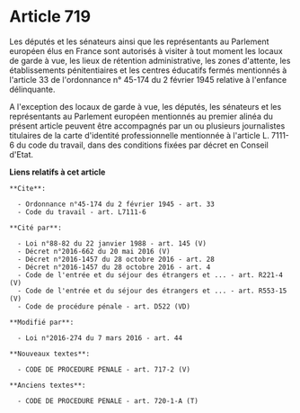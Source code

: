 # Article 719

Les députés et les sénateurs ainsi que les représentants au Parlement européen élus en France sont autorisés à visiter à tout
moment les locaux de garde à vue, les  lieux de rétention administrative, les zones d'attente, les établissements
pénitentiaires et les centres éducatifs fermés mentionnés à l'article 33 de l'ordonnance n° 45-174 du 2 février 1945 relative
à l'enfance délinquante. 

A l'exception des locaux de garde à vue, les députés, les sénateurs et les représentants au Parlement européen mentionnés au
premier alinéa du présent article peuvent être accompagnés par un ou plusieurs journalistes titulaires de la carte d'identité
professionnelle mentionnée à l'article L. 7111-6 du code du travail, dans des conditions fixées par décret en Conseil d'Etat.

**Liens relatifs à cet article**

	**Cite**:

	  - Ordonnance n°45-174 du 2 février 1945 - art. 33
	  - Code du travail - art. L7111-6

	**Cité par**:

	  - Loi n°88-82 du 22 janvier 1988 - art. 145 (V)
	  - Décret n°2016-662 du 20 mai 2016 (V)
	  - Décret n°2016-1457 du 28 octobre 2016 - art. 28
	  - Décret n°2016-1457 du 28 octobre 2016 - art. 4
	  - Code de l'entrée et du séjour des étrangers et ... - art. R221-4 (V)
	  - Code de l'entrée et du séjour des étrangers et ... - art. R553-15 (V)
	  - Code de procédure pénale - art. D522 (VD)

	**Modifié par**:

	  - Loi n°2016-274 du 7 mars 2016 - art. 44

	**Nouveaux textes**:

	  - CODE DE PROCEDURE PENALE - art. 717-2 (V)

	**Anciens textes**:

	  - CODE DE PROCEDURE PENALE - art. 720-1-A (T)
